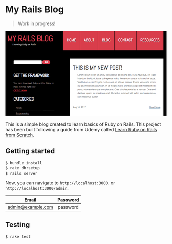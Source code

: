 # My Rails Blog

> Work in progress!

![Screenshot](app/assets/images/screenshot.jpg)

This is a simple blog created to learn basics of Ruby on Rails. This project has been built following a guide from Udemy called [Learn Ruby on Rails from Scratch](https://www.udemy.com/learn-ruby-on-rails-from-scratch/).

## Getting started

```
$ bundle install
$ rake db:setup
$ rails server
```

Now, you can navigate to `http://localhost:3000`. or `http://localhost:3000/admin`.

| Email        | Password           |
|:-------------:| :-------------:|
| admin@example.com     | password |


## Testing

```
$ rake test
```
